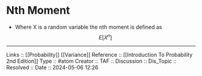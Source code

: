 # Nth Moment

- Where X is a random variable the nth moment is defined as
$$
E[X^n]
$$
---
Links :: [[Probability]] [[Variance]]
Reference :: [[Introduction To Probability 2nd Edition]]
Type :: #atom
Creator ::
TAF ::
Discussion ::
Dis_Topic :: 
Resolved ::
Date :: 2024-05-06 12:26
